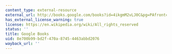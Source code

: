 ```yaml
---
content_type: external-resource
external_url: http://books.google.com/books?id=4ikgmM2vLJ0C&pg=PAfrontcover
has_external_license_warning: true
license: https://en.wikipedia.org/wiki/All_rights_reserved
status: ''
title: Google Books
uid: 8e700b99-bd2f-470a-8745-4463abbd2076
wayback_url: ''
---
```

